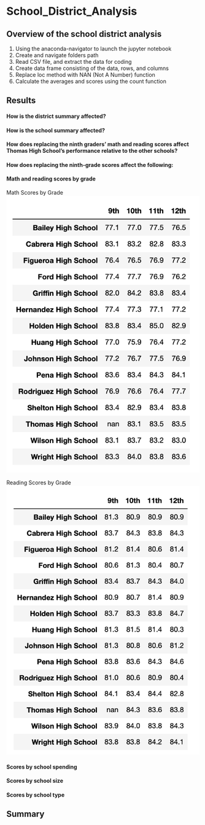 # School_District_Analysis

## Overview of the school district analysis

  1.	Using the anaconda-navigator to launch the jupyter notebook
  2.	Create and navigate folders path
  3.	Read CSV file, and extract the data for coding
  4.	Create data frame consisting of the data, rows, and columns
  5.	Replace loc method with NAN (Not A Number) function
  6.	Calculate the averages and scores using the count function  

## Results
  
  #### How is the district summary affected?
  
  #### How is the school summary affected?
  
  #### How does replacing the ninth graders’ math and reading scores affect Thomas High School’s           performance relative to the other schools?
  
  #### How does replacing the ninth-grade scores affect the following:
  
  #### Math and reading scores by grade
  
  Math Scores by Grade
  ![This is an image](https://github.com/Stookhy/School_District_Analysis/blob/main/New_Math_Scores_by_Grade.png?raw=true)
  
  Reading Scores by Grade
  ![This is an image](https://github.com/Stookhy/School_District_Analysis/blob/main/New_Reading_Scores_by_Grade.png?raw=true)
    
  #### Scores by school spending
    
  #### Scores by school size
    
  #### Scores by school type

## Summary
